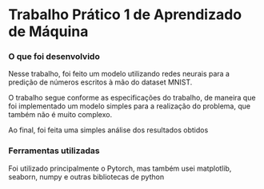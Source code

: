 # Trabalho Prático 1 de Aprendizado de Máquina

### O que foi desenvolvido

Nesse trabalho, foi feito um modelo utilizando redes neurais para a predição de números escritos à mão do dataset MNIST.

O trabalho segue conforme as especificações do trabalho, de maneira que foi implementado um modelo simples para a realização do problema, que também não é muito complexo.

Ao final, foi feita uma simples análise dos resultados obtidos


### Ferramentas utilizadas

Foi utilizado principalmente o Pytorch, mas também usei matplotlib, seaborn, numpy e outras bibliotecas de python
